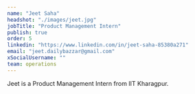 ```yaml
---
name: "Jeet Saha"
headshot: "./images/jeet.jpg"
jobTitle: "Product Management Intern"
publish: true
order: 5
linkedin: "https://www.linkedin.com/in/jeet-saha-85380a271"
email: "jeet.dailybazzar@gmail.com"
xSocialUsername: ""
team: operations
---
```


Jeet is a Product Management Intern from IIT Kharagpur. 